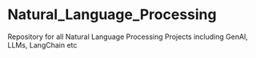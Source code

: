 # Natural_Language_Processing
Repository for all Natural Language Processing Projects including GenAI, LLMs, LangChain etc
